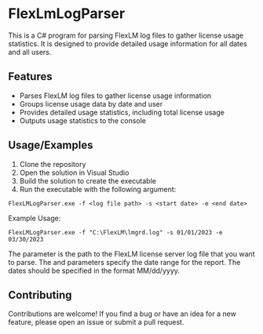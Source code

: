 # FlexLmLogParser

This is a C# program for parsing FlexLM log files to gather license usage statistics. It is designed to provide detailed usage information for all dates and all users.



## Features

- Parses FlexLM log files to gather license usage information
- Groups license usage data by date and user
- Provides detailed usage statistics, including total license usage
- Outputs usage statistics to the console


## Usage/Examples

1. Clone the repository
2. Open the solution in Visual Studio
3. Build the solution to create the executable
4. Run the executable with the following argument:

```
FlexLMLogParser.exe -f <log file path> -s <start date> -e <end date>
```

Example Usage:
```
FlexLMLogParser.exe -f "C:\FlexLM\lmgrd.log" -s 01/01/2023 -e 03/30/2023
```

The <log file path> parameter is the path to the FlexLM license server log file that you want to parse. The <start date> and <end date> parameters specify the date range for the report. The dates should be specified in the format MM/dd/yyyy.


## Contributing

Contributions are welcome! If you find a bug or have an idea for a new feature, please open an issue or submit a pull request.
